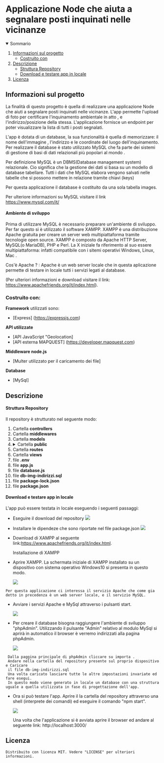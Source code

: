 <h1 algin="center">Applicazione Node che aiuta a segnalare posti inquinati nelle vicinanze</h1>

<details open="open">
  <summary>Sommario</summary>
  <ol>
    <li>
      <a href="#informazioni-sul-progetto">Informazioni sul progetto</a>
      <ul>
        <li><a href="#costruito-con">Costruito con</a></li>
      </ul>
    </li>
   <li><a href="#descrizione">Descrizione</a>
     <ul>
        <li><a href="#struttura-repository">Struttura Repository</a></li>
        <li><a href="#Download-e-testare-app-in-locale">Download e testare app in locale</a></li>
      </ul>
    </li>
   <li><a href="#licenza">Licenza</a></li>
  <ol>
</details>

<!-- Informazioni sul progetto-->
## Informazioni sul progetto
 La finalità di questo progetto è quella di realizzare una applicazione Node che aiuti a segnalare posti inquinati nelle vicinanze.
 L'app permette l'upload di foto per certificare l'inquinamento ambientale in atto , e l'indirizzo/posizione della stessa.
 L'applicazione fornisce un endpoint per poter visualizzare la lista di tutti i posti segnalati.
    
 L'app è dotata di un database, la sua funzionalità è quella di memorizzare: il nome dell'immagine , l'indirizzo e le coordinate del luogo dell'inquinamento.
 Per realizzare il database è stato utilizzato MySQL che fa parte dei sistemi di gestione di basi di dati relazionali più popolari al mondo .
 
 Per definizione MySQL è un DBMS(Database management system) relazionale. Cio significa che la gestione dei dati si basa su un modello di database tabellare. Tutti i dati che MySQL elabora vengono salvati nelle tabelle che si possono mettere in relazione tramite chiavi (keys)
 
 Per questa applicazione il database è costituito da una sola tabella images.
    
 Per ulteriore informazioni su MySQL visitare il link https://www.mysql.com/it/ 
    
 <h4>Ambiente di sviluppo</h4>
 Prima di utilizzare MySQL è necessario preparare un'ambiente di sviluppo. Per far questo si è utilizzato il software XAMPP.
 XAMPP è una distribuzione Apache gratuita per creare un server web multipiattaforma tramite tecnologie open source.
 XAMPP è composto da Apache HTTP Server, MySQL(o MariaDB), PHP e Perl. La X iniziale fa riferimento al suo essere multipiattaforma: infatti compatibile con i sitemi operativi Windows, Linux, Mac .
    
 Cos'è Apache ? :
 Apache è un web server locale che in questa aplicazione permette di testare in locale tutti i servizi legati al database.

 (Per ulteriori informazioni e download visitare il link: https://www.apachefriends.org/it/index.html).

 #### <h3>Costruito con:</h3>
 <b>Framework</b> utilizzati sono:
 * [Express] (https://expressjs.com)

    
 <b>API utilizzate</b>
   * [API JavaScript "Geolocation] 
   * [API esterna MAPQUEST] (https://developer.mapquest.com)
 
 <b>Middleware node.js</b>
   * [Multer utilizzato per il caricamento dei file]

 <b>Database</b>
   * [MySql]


<!--Descrizione-->
## Descrizione
#### Struttura Repository
  Il repository è strutturato nel seguente modo:  
 <ol>
   <li> Cartella <b>controllers</b> </li>
   <li>Cartella <b>middlewares</b></li>
   <li>Cartella <b>models</b></li>
  <li><details>
    <summary>Cartella <b>public</b></summary>
    <ol>
      <li>Cartella <b>CSS</b></li>
      <li>Cartella <b>JS</b></li>
      <li>Cartella <b>favicons</b></li>
      <li>Cartella <b>images</b></li>
    <ol>
   </details>
  </li>
   <li>Cartella <b>routes</b></li>
   <li>Cartella <b>views</b></li>
   <li>file <b>.env</b></li>
   <li>file <b>app.js</b></li>
   <li>file <b>database.js</b></li>
   <li>file <b>db-img-indirizzi.sql</b></li>     
   <li>file <b>package-lock.json</b></li>
   <li>file <b>package.json</b></li>
 </ol>

 ####  Download e testare app in locale
  L'app può essere testata in locale eseguendo i seguenti passaggi:

   * Eseguire il download del repository
       ![](img-README/animiertes-gif-von-online-umwandeln-de.gif)
     
   * Installare le dipendeze che sono riportate nel file package.json 
       ![](img-README/package.png)
     
   
   * Download di XAMPP al seguente link:https://www.apachefriends.org/it/index.html.
     
     Installazione di XAMPP
       
   * Aprire XAMPP.
      La schermata iniziale di XAMPP installato su un dispositivo con sistema operativo Windows10 si presenta in questo modo.
     
      ![](img-README/1.png)
      
    Per questa applicazione ci interessa il servizio Apache che come gia detto in precedenza è un web server locale, e il servizio MySQL.
    
   *  Avviare i servizi Apache e MySql attraverso i pulsanti start.
    
      ![](img-README/animiertes-gif-von-online-umwandeln-de%20(1).gif)
   
   
   *  Per creare il database bisogna raggiungere l'ambiente di sviluppo "phpAdmin". 
      Utilizzando il pulsante "Admin" relativo al modulo MySql si aprirà in automatico il 
      browser è verremo indirizzati alla pagina phpAdmin.
      
      ![](img-README/34.gif)
    
     Dalla paggina principale di phpAdmin cliccare su importa .
     Andare nella cartella del repository presente sul proprio dispositivo e Caricare
     il file db-img-indirizzi.sql 
     Una volta caricato lasciare tutte le altre impostazioni invariate ed fare esegui.
     In questo modo viene generato in locale un database con una struttura uguale a quella utilizzata in fase di progettazione dell'app.
    
   *  Ora si può testare l'app.
      Aprire il la cartella del repository attraverso una shell (interprete dei comandi) ed eseguire il comando "npm start".
     
      ![](img-README/shell.png)
      
      Una volta che l'applicazione si è avviata aprire il browser ed andare al seguente 
      link: http://localhost:3000/

 ## Licenza
    Distribuito con licenza MIT. Vedere "LICENSE" per ulteriori informazioni.
